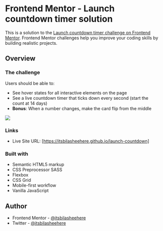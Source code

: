 # Frontend Mentor - Launch countdown timer solution

This is a solution to the [Launch countdown timer challenge on Frontend Mentor](https://www.frontendmentor.io/challenges/launch-countdown-timer-N0XkGfyz-). Frontend Mentor challenges help you improve your coding skills by building realistic projects.

## Overview

### The challenge

Users should be able to:

- See hover states for all interactive elements on the page
- See a live countdown timer that ticks down every second (start the count at 14 days)
- **Bonus**: When a number changes, make the card flip from the middle

![](https://res.cloudinary.com/drcwups2n/image/upload/v1728628224/launch-countdown_mjhgvf.jpg)

### Links

- Live Site URL: [https://itsbilasheehere.github.io/launch-countdown]

### Built with

- Semantic HTML5 markup
- CSS Preprocessor SASS
- Flexbox
- CSS Grid
- Mobile-first workflow
- Vanilla JavaScript

## Author

- Frontend Mentor - [@itsbilasheehere](https://www.frontendmentor.io/profile/itsbilasheehere)
- Twitter - [@itsbilasheehere](https://www.twitter.com/itsbilasheehere)
